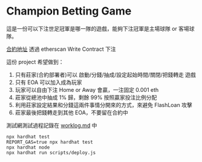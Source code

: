# Champion Betting Game

這是一份可以下注世足冠軍是哪一隊的遊戲，能夠下注冠軍是主場球隊 or 客場球隊。

[合約地址](https://goerli.etherscan.io/address/0xc4b7094c59496641d65d3a47ab4500295e6bb3e5)
透過 etherscan Write Contract 下注

這份 project 希望做到：

1. 只有莊家(合約部署者)可以 啟動/分錢/抽成/設定起始時間/關閉/把錢轉走 遊戲
2. 只有 EOA 可以加入成為玩家
3. 玩家可以自由下注 Home or Away 會贏，一注固定 0.001 eth
4. 莊家從總池中抽成 1% 歸，剩餘 99% 按照贏家投注比例分配
5. 利用莊家設定結果和分錢這兩件事情分開來的方式，來避免 FlashLoan 攻擊
6. 莊家最後把錢轉走到其他 EOA，不要留在合約中

測試網測試過程記錄在 [worklog.md](https://github.com/andy88566y/WorldCupChampionLottery/blob/main/worklog.md#%E6%B8%AC%E8%A9%A6%E7%B6%B2%E6%B8%AC%E8%A9%A6%E6%B5%81%E7%A8%8B) 中

```shell
npx hardhat test
REPORT_GAS=true npx hardhat test
npx hardhat node
npx hardhat run scripts/deploy.js
```
